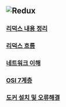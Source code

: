 ![Redux](https://img.shields.io/badge/Redux-764ABC?style=plastic&logo=Redux&logoColor=White)
---

### [리덕스 내용 정리](https://github.com/SOOBINIM/TIL/blob/main/React/redux%20def.md)

### [리덕스 흐름](https://github.com/SOOBINIM/TIL/blob/main/React/%EB%A6%AC%EB%8D%95%EC%8A%A4%20%EC%9D%B4%ED%95%B4%ED%95%98%EA%B8%B0%20(%EA%B7%B8%EB%A6%BC).md) 

### [네트워크 이해](https://github.com/SOOBINIM/TIL/blob/main/Network/%EB%84%A4%ED%8A%B8%EC%9B%8C%ED%81%AC%20%EC%9D%B4%ED%95%B4.md)

### [OSI 7계층](https://github.com/SOOBINIM/TIL/blob/main/Network/OSI%207%EA%B3%84%EC%B8%B5.md)

### [도커 설치 및 오류해결](https://github.com/SOOBINIM/TIL/blob/main/Docker/Docker%20%EC%84%A4%EC%B9%98%20%EB%B0%8F%20%EC%98%A4%EB%A5%98%ED%95%B4%EA%B2%B0.md)

